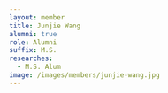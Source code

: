 ```yaml
---
layout: member
title: Junjie Wang 
alumni: true
role: Alumni
suffix: M.S.
researches:
  - M.S. Alum
image: /images/members/junjie-wang.jpg
---
```

